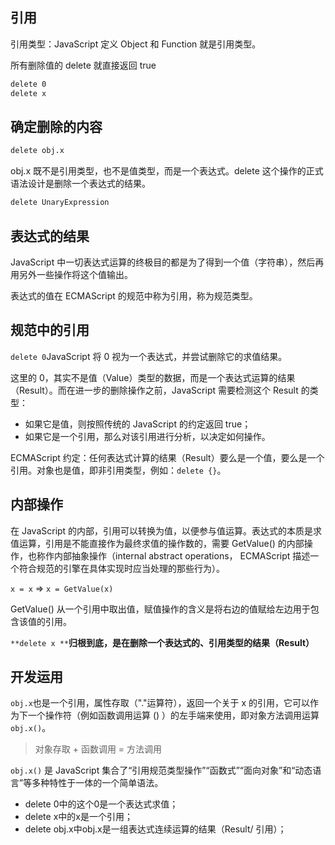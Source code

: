 ## 引用
引用类型：JavaScript 定义 Object 和 Function 就是引用类型。



所有删除值的 delete 就直接返回 true

```bash
delete 0
delete x
```

## 确定删除的内容
```bash
delete obj.x
```

obj.x 既不是引用类型，也不是值类型，而是一个表达式。delete 这个操作的正式语法设计是删除一个表达式的结果。

```bash
delete UnaryExpression
```

## 表达式的结果
JavaScript 中一切表达式运算的终极目的都是为了得到一个值（字符串），然后再用另外一些操作将这个值输出。



表达式的值在 ECMAScript 的规范中称为引用，称为规范类型。

## 规范中的引用
`delete 0`JavaScript 将 0 视为一个表达式，并尝试删除它的求值结果。



这里的 0，其实不是值（Value）类型的数据，而是一个表达式运算的结果（Result）。而在进一步的删除操作之前，JavaScript 需要检测这个 Result 的类型：

+ 如果它是值，则按照传统的 JavaScript 的约定返回 true；
+ 如果它是一个引用，那么对该引用进行分析，以决定如何操作。



ECMAScript 约定：任何表达式计算的结果（Result）要么是一个值，要么是一个引用。对象也是值，即非引用类型，例如：`delete {}`。

## 内部操作
在 JavaScript 的内部，引用可以转换为值，以便参与值运算。表达式的本质是求值运算，引用是不能直接作为最终求值的操作数的，需要 GetValue() 的内部操作，也称作内部抽象操作（internal abstract operations， ECMAScript 描述一个符合规范的引擎在具体实现时应当处理的那些行为）。



`x = x`  =>  `x = GetValue(x)`

GetValue() 从一个引用中取出值，赋值操作的含义是将右边的值赋给左边用于包含该值的引用。



`**delete x **`**归根到底，是在删除一个表达式的、引用类型的结果（Result）**

## 开发运用
`obj.x`也是一个引用，属性存取（"."运算符），返回一个关于 x 的引用，它可以作为下一个操作符（例如函数调用运算 () ）的左手端来使用，即对象方法调用运算 `obj.x()`。

> 对象存取 + 函数调用 = 方法调用
>



`obj.x()` 是 JavaScript 集合了“引用规范类型操作”“函数式”“面向对象”和“动态语言”等多种特性于一体的一个简单语法。

+ delete 0中的这个0是一个表达式求值；
+ delete x中的x是一个引用；
+ delete obj.x中obj.x是一组表达式连续运算的结果（Result/ 引用）；





